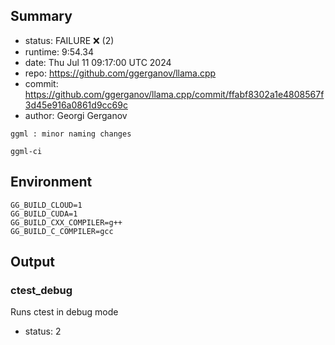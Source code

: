 ## Summary

- status:  FAILURE ❌ (2)
- runtime: 9:54.34
- date:    Thu Jul 11 09:17:00 UTC 2024
- repo:    https://github.com/ggerganov/llama.cpp
- commit:  https://github.com/ggerganov/llama.cpp/commit/ffabf8302a1e4808567f3d45e916a0861d9cc69c
- author:  Georgi Gerganov
```
ggml : minor naming changes

ggml-ci
```

## Environment

```
GG_BUILD_CLOUD=1
GG_BUILD_CUDA=1
GG_BUILD_CXX_COMPILER=g++
GG_BUILD_C_COMPILER=gcc
```

## Output

### ctest_debug

Runs ctest in debug mode
- status: 2
```

```

